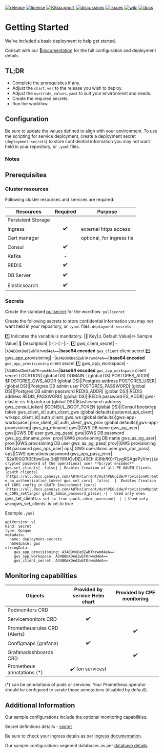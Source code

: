 [![release](https://flat.badgen.net/github/release/genesys/multicloud-services?color=pink)](https://github.com/genesys/multicloud-services/)
[![license](https://flat.badgen.net/github/license/genesys/multicloud-services?color=blue)](/LICENSE)
[![K8ssupport](https://flat.badgen.net/badge/supported%20K8s%20release/1.22/cyan)](https://all.docs.genesys.com/ReleaseNotes/Current/GenesysEngage-cloud/PrivateEdition)
[![discussions](https://img.shields.io/github/discussions/genesys/multicloud-services?style=flat-square&color=green)](https://github.com/genesys/multicloud-services/discussions)
[![issues](https://flat.badgen.net/github/open-issues/genesys/multicloud-services?color=purple)](https://github.com/genesys/multicloud-services/issues)
[![wiki](https://img.shields.io/badge/wiki-documentation-forestgreen?style=flat-square)](https://github.com/genesys/multicloud-services/wiki)
[![docs](https://badgen.net/badge/Genesys%20Documentation/GWS?style=flat&color=orange)](https://all.docs.genesys.com/GWS/Current/GWSPEGuide)

# Getting Started
We've included a basic deployment to help get started.

Consult with our :book:[documentation](https://all.docs.genesys.com/GWS/Current/GWSPEGuide) for the full configuration and deployment details.



## TL;DR
- Complete the prerequisites if any.
- Adjust the `chart.ver` to the release you wish to deploy.
- Adjust the `override_values.yaml` to suit your environment and needs.
- Create the required secrets.
- Run the workflow.

## Configuration

Be sure to update the values defined to align with your environment.
To use the scripting for service deployment, create a deployment secret (`deployment-secrets`) to store confidential information you may not want held in your repository, or `.yaml` files. 

### Notes

## Prerequisites
### Cluster resources

Following cluster resources and services are required:

Resources | Required | Purpose
|-|:-:|-|
Persistent Storage | | 
Ingress | :heavy_check_mark: | external https access
Cert manager |  | optional, for ingress tls
Consul | :heavy_check_mark: |
Kafka | - |
REDIS | :heavy_check_mark: |
DB Server | :heavy_check_mark: |
Elasticsearch | :heavy_check_mark: |

### Secrets 
Create the standard [pullsecret](/doc/secrets.md/#pull) for the workflow: 
`pullsecret`

Create the following secrets to store confidential information you may not want held in your repository, or `.yaml` files. 
`deployment-secrets`

:asterisk: Indicates the variable is mandatory.
|:key: Key|:anchor: Default Value|:pencil2: Sample Value| :book: Description|
|:-|:-:|:-|:-|
:asterisk: gws_client_secret| -|`A34BOmXDedZwbTKrwmd4eA==`|**base64 encoded** `gws_client` client secret 
:asterisk: gws_app_provisioning| -|`A34BOmXDedZwbTKrwmd4eA==`|**base64 encoded** `gws_app_provisioning` client secret
:asterisk: gws_app_workspace| -|`A34BOmXDedZwbTKrwmd4eA==`|**base64 encoded** `gws_app_workspace` client secret
LOCATION|  (global DS)
DOMAIN |  (global DS)
POSTGRES_ADDR|  $POSTGRES_GWS_ADDR (global DS)||Postgres address
POSTGRES_USER|  (global DS)||Postgres DB admin user
POSTGRES_PASSWORD|  (global DS)||Postgres DB admin password
REDIS_ADDR|  (global DS)||REDIS address
REDIS_PASSWORD|  (global DS)||REDIS password
ES_ADDR|  gws-elastic-es-http.infra or (global DS)||Elasticsearch address
gws_consul_token|  $CONSUL_BOOT_TOKEN (global DS)||Consul bootstrap token
gws_client_id|  auth_client_gws (global defaults)|external_api_client|
wrkspc_client_id|  auth_client_gws_ws (global defaults)|gws-app-workspace|
prov_client_id|  auth_client_gws_prov (global defaults)|gws-app-provisioning|
gws_pg_dbname|  gws||GWS DB name
gws_pg_user|  gws||GWS DB user
gws_pg_pass|  gws||GWS DB password
gws_pg_dbname_prov|  prov||GWS provisioning DB name
gws_as_pg_user|  prov||GWS provisioning DB user
gws_as_pg_pass|  prov||GWS provisioning DB password
gws_ops_user|  ops||GWS operations user
gws_ops_pass|  ops||GWS operations password
gws_ops_pass_encr| `$2a$10$GQTt0EfpwGva.0dj5YiRUOvDEL40Eh.iC8tbfK0r7LygRGAgaPyVm`||Encrypted password of the operational user **bcrypt encoded**
gws_set_clients|  false| | Enables Creation of all PE GAUTH Clients [gauth clients](https://all.docs.genesys.com/AUTH/Current/AuthPEGuide/Provision#Create_an_authentication_token)
gws_set_cors|  false|  |  Enables Creation of CORS config in GAUTH Environment [cors](https://all.docs.genesys.com/AUTH/Current/AuthPEGuide/Provision#Update_CORS_settings)
gauth_admin_password_plain| -| | Used only when `gws_set_clients` is set to true
gauth_admin_username| -| | Used only when `gws_set_clients` is set to true


Example `.yaml`

```
apiVersion: v1
kind: Secret
type: Opaque
metadata:
  name: deployment-secrets
  namespace: gws
stringData:
    gws_app_provisioning: A34BOmXDedZwbTKrwmd4eA==
    gws_app_workspace: A34BOmXDedZwbTKrwmd4eA==
    gws_client_secret: A34BOmXDedZwbTKrwmd4eA==
```



## Monitoring capabilities

Objects | Provided by service Helm chart | Provided by CPE monitoring
|-|:-:|:-:|
Podmonitors CRD | | 
Servicemonitors CRD | :heavy_check_mark: | 
Prometheusrules CRD (Alerts) | | :heavy_check_mark:
Configmaps (grafana) | :heavy_check_mark: |
Grafanadashboards CRD | | :heavy_check_mark:
Prometheus annotations (*) | :heavy_check_mark: (on services) |

(*) can be annotations of pods or services. Your Prometheus operator should be configured to scrate those annotations (disabled by default).

## Additional Information

Our sample configurations include the optional monitoring capabilities. 

Secret definitions details - [secret](/doc/secrets.md)

Be sure to check your ingress details as per [ingress documentation](/doc/ingress.md).

Our sample configurations segment databases as per [database details](/doc/DATABASE.md).
